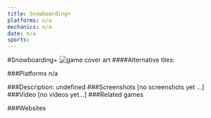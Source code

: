 ```yaml
---
title: Snowboarding+
platforms: n/a
mechanics: n/a
date: n/a
sports: 
---
```

#Snowboarding+
![game cover art](- "Logo Title Text 1")
####Alternative tiles:

###Platforms
n/a

###Description:
undefined
###Screenshots
[no screenshots yet ...]
###Video
[no videos yet...]
###Related games

###Websites

